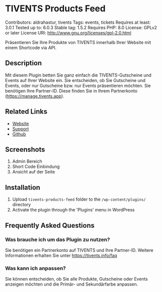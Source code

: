 # TIVENTS Products Feed 
Contributors: aldrahastur, tivents
Tags: events, tickets
Requires at least: 3.0.1
Tested up to: 6.0.3
Stable tag: 1.5.2
Requires PHP: 8.0
License: GPLv2 or later
License URI: http://www.gnu.org/licenses/gpl-2.0.html

Präsentieren Sie Ihre Produkte von TIVENTS innerhalb Ihrer Website mit einem Shortcode via API.

## Description

Mit diesem Plugin betten Sie ganz einfach die TIVENTS-Gutscheine und Events auf Ihrer Website ein. Sie entscheiden, ob Sie Gutscheine und Events, oder nur Gutscheine bzw. nur Events präsentieren möchten.
Sie benötigen Ihre Partner-ID. Diese finden Sie in Ihrem Partnerkonto (https://manage.tivents.app).

## Related Links

* [Website](https://docs.tivents.systems/books/wordpress-plugin)
* [Support](https://wordpress.org/support/plugin/tivents-products-feed/)
* [Github](https://github.com/tivents/tivents-products-feed/)

## Screenshots

1. Admin Bereich
2. Short Code Einbindung
3. Ansicht auf der Seite


## Installation

1. Upload `tivents-products-feed` folder to the `/wp-content/plugins/` directory
1. Activate the plugin through the 'Plugins' menu in WordPress

## Frequently Asked Questions

### Was brauche ich um das Plugin zu nutzen?

Sie benötigen ein Partnerkonto auf TIVENTS und Ihre Partner-ID. Weitere Informationen erhalten Sie unter https://tivents.info/faq

### Was kann ich anpassen?

Sie können entscheiden, ob Sie alle Produkte, Gutscheine oder Events anzeigen möchten und die Primär- und Sekundärfarbe anpassen.


